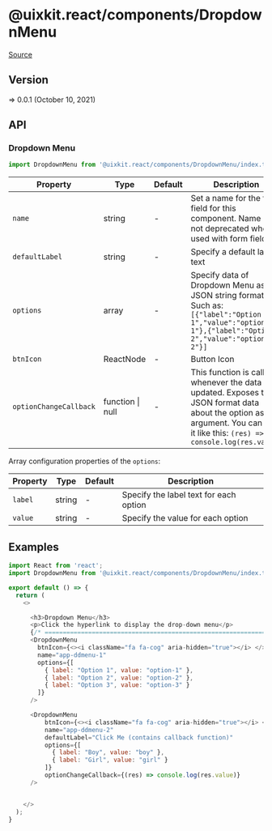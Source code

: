 # @uixkit.react/components/DropdownMenu

[Source](https://github.com/xizon/uix-kit-react/tree/main/src/client/components/DropdownMenu)

## Version

=> 0.0.1 (October 10, 2021)

## API

### Dropdown Menu
```js
import DropdownMenu from '@uixkit.react/components/DropdownMenu/index.tsx';
```
| Property | Type | Default | Description |
| --- | --- | --- | --- |
| `name` | string  | - | Set a name for the form field for this component. Name is not deprecated when used with form fields. |
| `defaultLabel` | string  | - | Specify a default label text |
| `options` | array  | - | Specify data of Dropdown Menu as a JSON string format. Such as: <br /> `[{"label":"Option 1","value":"option-1"},{"label":"Option 2","value":"option-2"}]` |
| `btnIcon` | ReactNode  | - | Button Icon |
| `optionChangeCallback` | function \| null  | - | This function is called whenever the data is updated. Exposes the JSON format data about the option as an argument. You can use it like this: `(res) => console.log(res.value)` |


Array configuration properties of the `options`:

| Property | Type | Default | Description |
| --- | --- | --- | --- |
| `label` | string | - | Specify the label text for each option |
| `value` | string | - | Specify the value for each option |




## Examples

```js
import React from 'react';
import DropdownMenu from '@uixkit.react/components/DropdownMenu/index.tsx';

export default () => {
  return (
    <>

      <h3>Dropdown Menu</h3>
      <p>Click the hyperlink to display the drop-down menu</p>
      {/* ================================================================== */} 
      <DropdownMenu 
        btnIcon={<><i className="fa fa-cog" aria-hidden="true"></i> </>}
        name="app-ddmenu-1"
        options={[
          { label: "Option 1", value: "option-1" },
          { label: "Option 2", value: "option-2" },
          { label: "Option 3", value: "option-3" }
        ]}
      />

      <DropdownMenu 
          btnIcon={<><i className="fa fa-cog" aria-hidden="true"></i> </>}
          name="app-ddmenu-2"
          defaultLabel="Click Me (contains callback function)" 
          options={[
            { label: "Boy", value: "boy" },
            { label: "Girl", value: "girl" }
          ]}
          optionChangeCallback={(res) => console.log(res.value)}
      />


    </>
  );
}

```